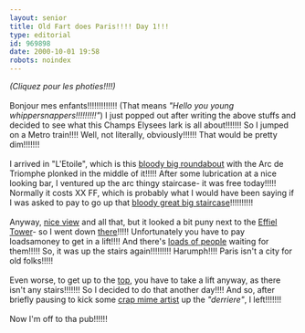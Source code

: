 ```yaml
---
layout: senior
title: Old Fart does Paris!!!! Day 1!!!
type: editorial
id: 969898
date: 2000-10-01 19:58
robots: noindex
---
```

<i>(Cliquez pour les photies!!!!)</i> <br/> <br/>Bonjour mes enfants!!!!!!!!!!!!! (That means <i>"Hello you young whippersnappers!!!!!!!!!"</i>) I just popped out after writing the above stuffs and decided to see what this Champs Elysees lark is all about!!!!!!! So I jumped on a Metro train!!!! Well, not literally, obviously!!!!!! That would be pretty dim!!!!!!! <br/> <br/>I arrived in "L'Etoile", which is this <a href="http://www.seniordads.fsnet.co.uk/seniordads/features/citizen/v2/paris/triomphe/arc.jpg">bloody big roundabout</a> with the Arc de Triomphe plonked in the middle of it!!!!! After some lubrication at a nice looking bar, I ventured up the arc thingy staircase- it was free today!!!!! Normally it costs XX FF, which is probably what I would have been saying if I was asked to pay to go up that <a href="http://www.seniordads.fsnet.co.uk/seniordads/features/citizen/v2/paris/triomphe/stairs.jpg">bloody great big staircase</a>!!!!!!!!!!<br/> <br/>Anyway, <a href="http://www.seniordads.fsnet.co.uk/seniordads/features/citizen/v2/paris/triomphe/armee.jpg">nice view</a> and all that, but it looked a bit puny next to the <a href="http://www.seniordads.fsnet.co.uk/seniordads/features/citizen/v2/paris/triomphe/effeil.jpg">Effiel Tower</a>- so I went down <a href="http://www.seniordads.fsnet.co.uk/seniordads/features/citizen/v2/paris/effeil/an2000.jpg">there</a>!!!!! Unfortunately you have to pay loadsamoney to get in a lift!!!! And there's <a href="http://www.seniordads.fsnet.co.uk/seniordads/features/citizen/v2/paris/effeil/1stlevel.jpg">loads of people</a> waiting for them!!!!! So, it was up the stairs again!!!!!!!!! Harumph!!!! Paris isn't a city for old folks!!!!! <br/> <br/>Even worse, to get up to the <a href="http://www.seniordads.fsnet.co.uk/seniordads/features/citizen/v2/paris/effeil/1st2top.jpg">top</a>, you have to take a lift anyway, as there isn't any stairs!!!!!!! So I decided to do that another day!!!! And so, after briefly pausing to kick some <a href="http://www.seniordads.fsnet.co.uk/seniordads/features/citizen/v2/paris/effeil/mime.jpg">crap mime artist</a> up the <i>"derriere"</i>, I left!!!!!!!<br/> <br/>Now I'm off to tha pub!!!!!!